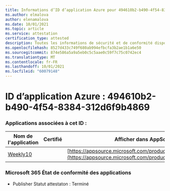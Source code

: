 ```yaml
---
title: Informations d’ID d’application Azure pour 494610b2-b490-4f54-8384-312d6f9b4869
ms.author: elmalova
author: elenamalova
ms.date: 10/01/2021
ms.topic: article
ms.service: attestation
certification_type: attested
description: Toutes les informations de sécurité et de conformité disponibles pour 494610b2-b490-4f54-8384-312d6f9b4869.
ms.openlocfilehash: 8527d433c749f680ab994efbcfa3b2ae1b1a6e50
ms.sourcegitcommit: 874e586a5a9a5eb0c5c5aae0c59f7c75c0742ec4
ms.translationtype: MT
ms.contentlocale: fr-FR
ms.lasthandoff: 10/01/2021
ms.locfileid: "60079148"
---
```

# <a name="azure-app-id-494610b2-b490-4f54-8384-312d6f9b4869"></a>ID d’application Azure : 494610b2-b490-4f54-8384-312d6f9b4869


### <a name="apps-associated-with-this-id"></a>Applications associées à cet ID :
| **Nom de l'application** | **Certifié** | **Afficher dans AppSource** |
|--------------|---------------|-----------------------|
| [Weekly10](https://docs.microsoft.com/microsoft-365-app-certification/forward/WA200001441) |  | [https://appsource.microsoft.com/product/office/WA200001441](https://appsource.microsoft.com/product/office/WA200001441) |

### <a name="microsoft-365-app-compliance-status"></a>Microsoft 365 État de conformité des applications
- Publisher Statut attestaton : Terminé
